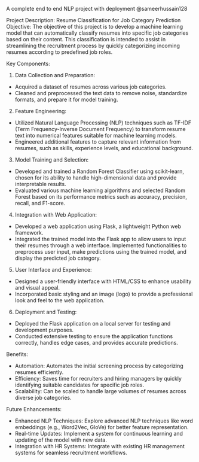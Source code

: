 A complete end to end NLP project with deployment
@sameerhussain128

Project Description: Resume Classification for Job Category Prediction
Objective:
The objective of this project is to develop a machine learning model that can automatically classify resumes into specific job categories based on their content. This classification is intended to assist in streamlining the recruitment process by quickly categorizing incoming resumes according to predefined job roles.

Key Components:
1. Data Collection and Preparation:

* Acquired a dataset of resumes across various job categories.
* Cleaned and preprocessed the text data to remove noise, standardize formats, and prepare it for model training.
  
2. Feature Engineering:

* Utilized Natural Language Processing (NLP) techniques such as TF-IDF (Term Frequency-Inverse Document Frequency) to transform resume text into numerical features suitable for machine learning models.
* Engineered additional features to capture relevant information from resumes, such as skills, experience levels, and educational background.
  
3. Model Training and Selection:

* Developed and trained a Random Forest Classifier using scikit-learn, chosen for its ability to handle high-dimensional data and provide interpretable results.
* Evaluated various machine learning algorithms and selected Random Forest based on its performance metrics such as accuracy, precision, recall, and F1-score.
  
4. Integration with Web Application:

* Developed a web application using Flask, a lightweight Python web framework.
* Integrated the trained model into the Flask app to allow users to input their resumes through a web interface.
Implemented functionalities to preprocess user input, make predictions using the trained model, and display the predicted job category.

5. User Interface and Experience:

* Designed a user-friendly interface with HTML/CSS to enhance usability and visual appeal.
* Incorporated basic styling and an image (logo) to provide a professional look and feel to the web application.
  
6. Deployment and Testing:

* Deployed the Flask application on a local server for testing and development purposes.
* Conducted extensive testing to ensure the application functions correctly, handles edge cases, and provides accurate predictions.
  
Benefits:
* Automation: Automates the initial screening process by categorizing resumes efficiently.
* Efficiency: Saves time for recruiters and hiring managers by quickly identifying suitable candidates for specific job roles.
* Scalability: Can be scaled to handle large volumes of resumes across diverse job categories.
  
Future Enhancements:
* Enhanced NLP Techniques: Explore advanced NLP techniques like word embeddings (e.g., Word2Vec, GloVe) for better feature representation.
* Real-time Updates: Implement a system for continuous learning and updating of the model with new data.
* Integration with HR Systems: Integrate with existing HR management systems for seamless recruitment workflows.
